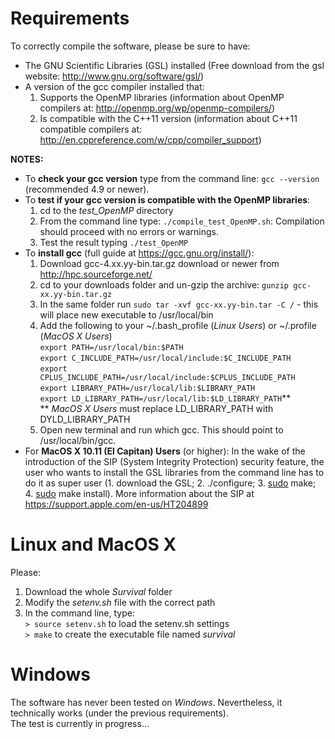 Requirements
=================

To correctly compile the software, please be sure to have:
 - The GNU Scientific Libraries (GSL) installed (Free download from the gsl website: http://www.gnu.org/software/gsl/)  
 - A version of the gcc compiler installed that:
    1. Supports the OpenMP libraries (information about OpenMP compilers at: http://openmp.org/wp/openmp-compilers/)
    2. Is compatible with the C++11 version (information about C++11 compatible compilers at: http://en.cppreference.com/w/cpp/compiler_support)  

**NOTES:**  
- To **check your gcc version** type from the command line: `gcc --version` (recommended 4.9 or newer).  
- To **test if your gcc version is compatible with the OpenMP libraries**:
   1. cd to the *test_OpenMP* directory
   2. From the command line type: `./compile_test_OpenMP.sh`: Compilation should proceed with no errors or warnings.
   3. Test the result typing `./test_OpenMP`  
- To **install gcc** (full guide at https://gcc.gnu.org/install/):  
   1. Download gcc-4.xx.yy-bin.tar.gz download or newer from http://hpc.sourceforge.net/
   2. cd to your downloads folder and un-gzip the archive: `gunzip gcc-xx.yy-bin.tar.gz`
   3. In the same folder run `sudo tar -xvf gcc-xx.yy-bin.tar -C /` - this will place new executable to /usr/local/bin
   4. Add the following to your ~/.bash_profile (*Linux Users*) or ~/.profile (*MacOS X Users*)  
      `export PATH=/usr/local/bin:$PATH`  
      `export C_INCLUDE_PATH=/usr/local/include:$C_INCLUDE_PATH`  
      `export CPLUS_INCLUDE_PATH=/usr/local/include:$CPLUS_INCLUDE_PATH`  
      `export LIBRARY_PATH=/usr/local/lib:$LIBRARY_PATH`  
      `export LD_LIBRARY_PATH=/usr/local/lib:$LD_LIBRARY_PATH`\*\*  
      \*\* *MacOS X Users* must replace LD\_LIBRARY\_PATH with DYLD\_LIBRARY\_PATH
   5. Open new terminal and run which gcc. This should point to /usr/local/bin/gcc.
- For **MacOS X 10.11 (El Capitan) Users** (or higher): In the wake of the introduction of the SIP (System Integrity Protection) security feature, the user who wants to install the GSL libraries from the command line has to do it as super user (1. download the GSL; 2. ./configure; 3. <u>sudo</u> make; 4. <u>sudo</u> make install). More information about the SIP at https://support.apple.com/en-us/HT204899

Linux and MacOS X
=================

Please:
 1. Download the whole *Survival* folder
 2. Modify the *setenv.sh* file with the correct path
 3. In the command line, type:  
 `> source setenv.sh` to load the setenv.sh settings  
 `> make` to create the executable file named *survival*

Windows
=================

The software has never been tested on *Windows*. Nevertheless, it technically works (under the previous requirements).  
The test is currently in progress...
